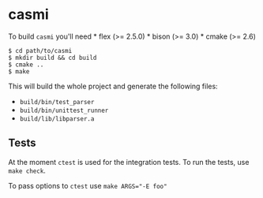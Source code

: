 casmi
=====

To build `casmi` you'll need
    * flex (>= 2.5.0)
    * bison (>= 3.0)
    * cmake (>= 2.6)

```
$ cd path/to/casmi
$ mkdir build && cd build
$ cmake ..
$ make
```

This will build the whole project and generate the following files:

* `build/bin/test_parser`
* `build/bin/unittest_runner`
* `build/lib/libparser.a`


Tests
------------------------

At the moment `ctest` is used for the integration tests.
To run the tests, use `make check`. 

To pass options to `ctest` use `make ARGS="-E foo"`
